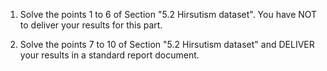 1. Solve the points 1 to 6 of Section "5.2 Hirsutism dataset". You have NOT to deliver your results for this part.

2. Solve the points 7 to 10 of Section "5.2 Hirsutism dataset" and DELIVER your results in a standard report document.